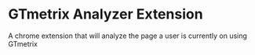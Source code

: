 # GTmetrix Analyzer Extension

A chrome extension that will analyze the page a user is currently on using GTmetrix
